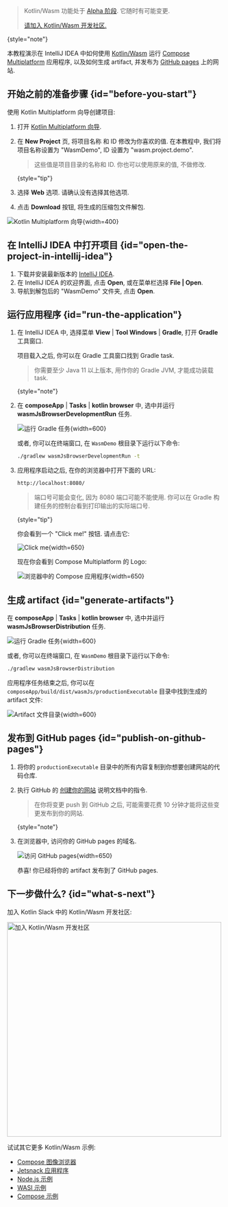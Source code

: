 [//]: # (title: Kotlin/Wasm 与 Compose Multiplatform 入门)

> Kotlin/Wasm 功能处于 [Alpha 阶段](components-stability.md).
> 它随时有可能变更.
>
> [请加入 Kotlin/Wasm 开发社区.](https://slack-chats.kotlinlang.org/c/webassembly)
>
{style="note"}

本教程演示在 IntelliJ IDEA 中如何使用 [Kotlin/Wasm](wasm-overview.md) 运行 [Compose Multiplatform](https://www.jetbrains.com/lp/compose-multiplatform/) 应用程序,
以及如何生成 artifact, 并发布为 [GitHub pages](https://pages.github.com/) 上的网站.

## 开始之前的准备步骤 {id="before-you-start"}

使用 Kotlin Multiplatform 向导创建项目:

1. 打开 [Kotlin Multiplatform 向导](https://kmp.jetbrains.com/#newProject).
2. 在 **New Project** 页, 将项目名称 和 ID 修改为你喜欢的值. 在本教程中, 我们将项目名称设置为 "WasmDemo", ID 设置为 "wasm.project.demo".

   > 这些值是项目目录的名称和 ID. 你也可以使用原来的值, 不做修改.
   >
   {style="tip"}

3. 选择 **Web** 选项. 请确认没有选择其他选项.
4. 点击 **Download** 按钮, 将生成的压缩包文件解包.

![Kotlin Multiplatform 向导](wasm-compose-web-wizard.png){width=400}

## 在 IntelliJ IDEA 中打开项目 {id="open-the-project-in-intellij-idea"}

1. 下载并安装最新版本的 [IntelliJ IDEA](https://www.jetbrains.com/idea/).
2. 在 IntelliJ IDEA 的欢迎界面, 点击 **Open**, 或在菜单栏选择 **File | Open**.
3. 导航到解包后的 "WasmDemo" 文件夹, 点击 **Open**.

## 运行应用程序 {id="run-the-application"}

1. 在 IntelliJ IDEA 中, 选择菜单 **View** | **Tool Windows** | **Gradle**, 打开 **Gradle** 工具窗口.

   项目载入之后, 你可以在 Gradle 工具窗口找到 Gradle task.

   > 你需要至少 Java 11 以上版本, 用作你的 Gradle JVM, 才能成功装载 task.
   >
   {style="note"}

2. 在 **composeApp** | **Tasks** | **kotlin browser** 中, 选中并运行 **wasmJsBrowserDevelopmentRun** 任务.

   ![运行 Gradle 任务](wasm-gradle-task-window.png){width=600}

   或者, 你可以在终端窗口, 在 `WasmDemo` 根目录下运行以下命令:

   ```bash
   ./gradlew wasmJsBrowserDevelopmentRun -t
   ```

3. 应用程序启动之后, 在你的浏览器中打开下面的 URL:

   ```bash
   http://localhost:8080/
   ```

   > 端口号可能会变化, 因为 8080 端口可能不能使用.
   > 你可以在 Gradle 构建任务的控制台看到打印输出的实际端口号.
   >
   {style="tip"}

   你会看到一个 "Click me!" 按钮. 请点击它:

   ![Click me](wasm-composeapp-browser-clickme.png){width=650}

   现在你会看到 Compose Multiplatform 的 Logo:

    ![浏览器中的 Compose 应用程序](wasm-composeapp-browser.png){width=650}

## 生成 artifact {id="generate-artifacts"}

在 **composeApp** | **Tasks** | **kotlin browser** 中, 选中并运行 **wasmJsBrowserDistribution** 任务.

![运行 Gradle 任务](wasm-gradle-task-window-compose.png){width=600}

或者, 你可以在终端窗口, 在 `WasmDemo` 根目录下运行以下命令:

```bash
./gradlew wasmJsBrowserDistribution
```

应用程序任务结束之后, 你可以在 `composeApp/build/dist/wasmJs/productionExecutable` 目录中找到生成的 artifact 文件:

![Artifact 文件目录](wasm-composeapp-directory.png){width=600}

## 发布到 GitHub pages {id="publish-on-github-pages"}

1. 将你的 `productionExecutable` 目录中的所有内容复制到你想要创建网站的代码仓库.
2. 执行 GitHub 的 [创建你的网站](https://docs.github.com/en/pages/getting-started-with-github-pages/creating-a-github-pages-site#creating-your-site) 说明文档中的指令.

   > 在你将变更 push 到 GitHub 之后, 可能需要花费 10 分钟才能将这些变更发布到你的网站.
   >
   {style="note"}

3. 在浏览器中, 访问你的 GitHub pages 的域名.

   ![访问 GitHub pages](wasm-composeapp-github-clickme.png){width=650}

   恭喜! 你已经将你的 artifact 发布到了 GitHub pages.

## 下一步做什么? {id="what-s-next"}

加入 Kotlin Slack 中的 Kotlin/Wasm 开发社区:

<a href="https://slack-chats.kotlinlang.org/c/webassembly"><img src="join-slack-channel.svg" width="500" alt="加入 Kotlin/Wasm 开发社区" style="block"/></a>

试试其它更多 Kotlin/Wasm 示例:

* [Compose 图像浏览器](https://github.com/Kotlin/kotlin-wasm-examples/tree/main/compose-imageviewer)
* [Jetsnack 应用程序](https://github.com/Kotlin/kotlin-wasm-examples/tree/main/compose-jetsnack)
* [Node.js 示例](https://github.com/Kotlin/kotlin-wasm-examples/tree/main/nodejs-example)
* [WASI 示例](https://github.com/Kotlin/kotlin-wasm-examples/tree/main/wasi-example)
* [Compose 示例](https://github.com/Kotlin/kotlin-wasm-examples/tree/main/compose-example)
